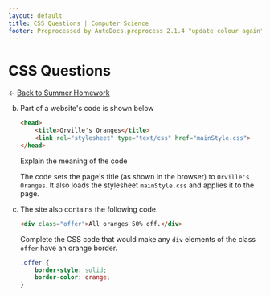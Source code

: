 ```yaml
---
layout: default
title: CSS Questions | Computer Science
footer: Preprocessed by AutoDocs.preprocess 2.1.4 "update colour again" ⓒ Starwort, 2020
---
```


<style>
ol {
    list-style-type: lower-alpha;
}
li:empty {
   position: absolute !important;
   top: -9999px !important;
   left: -9999px !important;
}
</style>

# CSS Questions

← [Back to Summer Homework](./index.html)

01. 
02. Part of a website's code is shown below

    ```html
    <head>
        <title>Orville's Oranges</title>
        <link rel="stylesheet" type="text/css" href="mainStyle.css">
    </head>
    ```

    Explain the meaning of the code

    The code sets the page's title (as shown in the browser) to `Orville's Oranges`. It also loads the stylesheet `mainStyle.css` and applies it to the page.
03. The site also contains the following code.

    ```html
    <div class="offer">All oranges 50% off.</div>
    ```

    Complete the CSS code that would make any `div` elements of the class `offer` have an orange border.

    ```css
    .offer {
        border-style: solid;
        border-color: orange;
    }
    ```